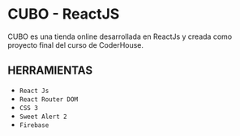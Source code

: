 # CUBO - ReactJS

CUBO es una tienda online desarrollada en ReactJs y creada como proyecto final del curso de CoderHouse.

## HERRAMIENTAS
- `React Js`
- `React Router DOM` 
- `CSS 3` 
- `Sweet Alert 2` 
- `Firebase` 
